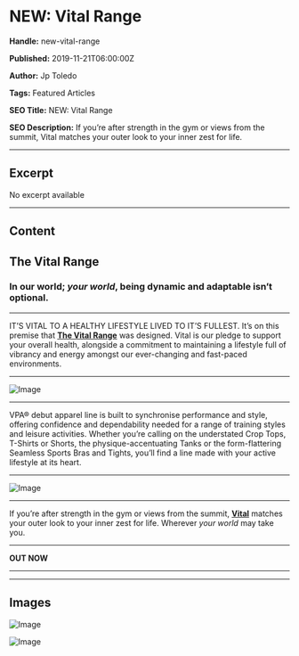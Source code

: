 # NEW: Vital Range

**Handle:** new-vital-range

**Published:** 2019-11-21T06:00:00Z

**Author:** Jp Toledo

**Tags:** Featured Articles

**SEO Title:** NEW: Vital Range

**SEO Description:** If you’re after strength in the gym or views from the summit, Vital matches your outer look to your inner zest for life.

---

## Excerpt

No excerpt available

---

## Content

## The Vital Range

### In our world; *your world*, being dynamic and adaptable isn’t optional.

---

IT’S VITAL TO A HEALTHY LIFESTYLE LIVED TO IT’S FULLEST.
It’s on this premise that [**The Vital Range**](/collections/activewear) was designed.
Vital is our pledge to support your overall health, alongside a commitment to maintaining a lifestyle full of vibrancy and energy amongst our ever-changing and fast-paced environments.

---

![Image](https://i.shgcdn.com/e776b595-a4c6-49b1-8618-b53e51c8628f/-/format/auto/-/preview/3000x3000/-/quality/lighter/)

---

VPA® debut apparel line is built to synchronise performance and style, offering confidence and dependability needed for a range of training styles and leisure activities.
Whether you’re calling on the understated Crop Tops, T-Shirts or Shorts, the physique-accentuating Tanks or the form-flattering Seamless Sports Bras and Tights, you’ll find a line made with your active lifestyle at its heart.

---

![Image](https://i.shgcdn.com/8b2838a3-de46-4805-82c8-7241ae83f7a0/-/format/auto/-/preview/3000x3000/-/quality/lighter/)

---

If you’re after strength in the gym or views from the summit, [**Vital**](/collections/activewear) matches your outer look to your inner zest for life.
Wherever *your world* may take you.

---

**OUT NOW**

---

<div class="os_poll" data-path="/polls/2673735" id="os-widget-727999"></div>

---

## Images

![Image](undefined)

![Image](undefined)

